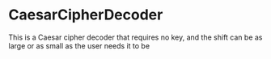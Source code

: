 # CaesarCipherDecoder
This is a Caesar cipher decoder that requires no key, and the shift can be as large or as small as the user needs it to be 
